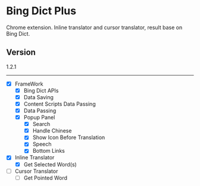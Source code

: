 Bing Dict Plus
==============

Chrome extension. Inline translator and cursor translator, result base on Bing Dict.

Version
-------

1.2.1

-------

- [x] FrameWork
  - [x] Bing Dict APIs
  - [x] Data Saving
  - [x] Content Scripts Data Passing
  - [x] Data Passing
  - [x] Popup Panel
    - [x] Search
    - [x] Handle Chinese
    - [x] Show Icon Before Translation
    - [x] Speech
    - [x] Bottom Links
 - [x] Inline Translator
   - [x] Get Selected Word(s)
 - [ ] Cursor Translator
   - [ ] Get Pointed Word